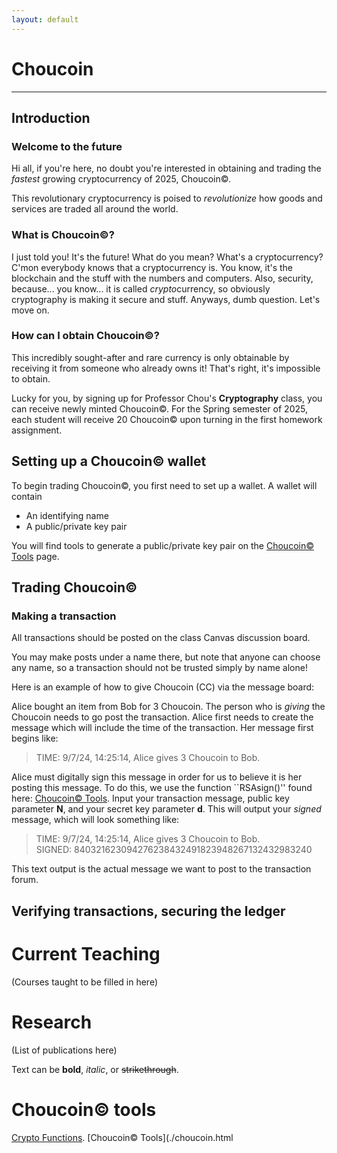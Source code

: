 ```yaml
---
layout: default
---
```


# Choucoin

* * *

## Introduction

### Welcome to the future

Hi all, if you're here, no doubt you're interested in obtaining and trading the _fastest_ growing cryptocurrency of 2025, Choucoin&copy;.

This revolutionary cryptocurrency is poised to _revolutionize_ how goods and services are traded all around the world. 

### What is Choucoin&copy;?

I just told you! It's the future! What do you mean? What's a cryptocurrency? C'mon everybody knows that a cryptocurrency is. You know, it's the blockchain and the stuff with the numbers and computers. Also, security, because... you know... it is called *crypto*currency, so obviously cryptography is making it secure and stuff. Anyways, dumb question. Let's move on.

### How can I obtain Choucoin&copy;?

This incredibly sought-after and rare currency is only obtainable by receiving it from someone who already owns it! That's right, it's impossible to obtain.

Lucky for you, by signing up for Professor Chou's **Cryptography** class, you can receive newly minted Choucoin&copy;. For the Spring semester of 2025, each student will receive 20 Choucoin&copy; upon turning in the first homework assignment.

## Setting up a Choucoin&copy; wallet

To begin trading Choucoin&copy;, you first need to set up a wallet. A wallet will contain

*    An identifying name
*    A public/private key pair

You will find tools to generate a public/private key pair on the [Choucoin&copy; Tools](./choucoin.html) page.

## Trading Choucoin&copy;

### Making a transaction

All transactions should be posted on the class Canvas discussion board.

You may make posts under a name there, but note that anyone can choose any name, so a transaction should not be trusted simply by name alone!

Here is an example of how to give Choucoin (CC) via the message board:

Alice bought an item from Bob for 3 Choucoin. The person who is _giving_ the Choucoin needs to go post the transaction. Alice first needs to create the message which will include the time of the transaction. Her message first begins like:

> TIME: 9/7/24, 14:25:14, Alice gives 3 Choucoin to Bob.

Alice must digitally sign this message in order for us to believe it is her posting this message. To do this, we use the function ``RSAsign()'' found here: [Choucoin&copy; Tools](./choucoin.html). Input your transaction message, public key parameter **N**, and your secret key parameter **d**. This will output your _signed_ message, which will look something like:

> TIME: 9/7/24, 14:25:14, Alice gives 3 Choucoin to Bob.\
> SIGNED: 840321623094276238432491823948267132432983240

This text output is the actual message we want to post to the transaction forum.

## Verifying transactions, securing the ledger





# Current Teaching

(Courses taught to be filled in here)

# Research

(List of publications here)




Text can be **bold**, _italic_, or ~~strikethrough~~.

# Choucoin&copy; tools

[Crypto Functions](./cryptofuncs.html).
[Choucoin&copy; Tools](./choucoin.html


